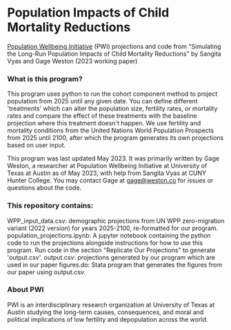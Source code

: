 # Population Impacts of Child Mortality Reductions

[Population Wellbeing Initiative](https://sites.utexas.edu/pwi/) (PWI) projections and code from "Simulating the Long-Run Population Impacts of Child Mortality Reductions" by Sangita Vyas and Gage Weston (2023 working paper)

### What is this program?

This program uses python to run the cohort component method to project population from 2025 until any given date. You can define different 'treatments' which can alter the population size, fertility rates, or mortality rates and compare the effect of these treatments with the baseline projection where this treatment doesn't happen. We use fertility and mortality conditions from the United Nations World Population Prospects from 2025 until 2100, after which the program generates its own projections based on user input. 

This program was last updated May 2023. It was primarily written by Gage Weston, a researcher at Population Wellbeing Initiative at University of Texas at Austin as of May 2023, with help from Sangita Vyas at CUNY Hunter College. You may contact Gage at gage@weston.co for issues or questions about the code.

### This repository contains:

WPP_input_data.csv: demographic projections from UN WPP zero-migration variant (2022 version) for years 2025-2100, re-formatted for our program.
population_projections.ipynb: A jupyter notebook containing the python code to run the projections alongside instructions for how to use this program. Run code in the section "Replicate Our Projections" to generate 'output.csv'.
output.csv: projections generated by our program which are used in our paper
figures.do: Stata program that generates the figures from our paper using output.csv.

### About PWI

PWI is an interdisciplinary research organization at University of Texas at Austin studying the long-term causes, consequences, and moral and political implications of low fertility and depopulation across the world.
